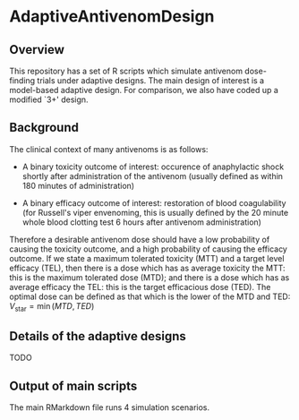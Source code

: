 # AdaptiveAntivenomDesign

## Overview

This repository has a set of R scripts which simulate antivenom dose-finding trials under adaptive designs.
The main design of interest is a model-based adaptive design. For comparison, we also have coded up a modified `3+' design.


## Background

The clinical context of many antivenoms is as follows: 

* A binary toxicity outcome of interest: occurence of anaphylactic shock shortly after administration of the antivenom (usually defined as within 180 minutes of administration)

* A binary efficacy outcome of interest: restoration of blood coagulability (for Russell's viper envenoming, this is usually defined by the 20 minute whole blood clotting test 6 hours after antivenom administration)

Therefore a desirable antivenom dose should have a low probability of causing the toxicity outcome, and a high probability of causing the efficacy outcome. If we state a maximum tolerated toxicity (MTT) and a target level efficacy (TEL), then there is a dose which has as average toxicity the MTT: this is the maximum tolerated dose (MTD); and there is a dose which has as average efficacy the TEL: this is the target efficacious dose (TED). The optimal dose can be defined as that which is the lower of the MTD and TED:
$V_{\text{star}} = \min(MTD, TED)$


## Details of the adaptive designs

TODO

## Output of main scripts

The main RMarkdown file runs 4 simulation scenarios.
